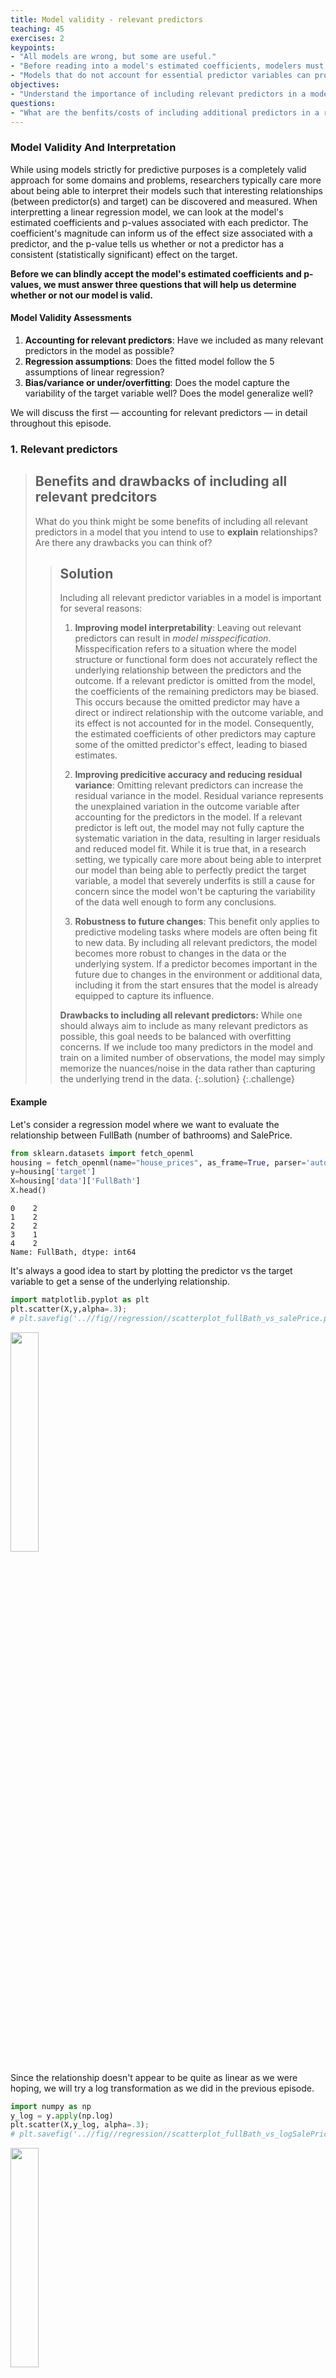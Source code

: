 ```yaml
---
title: Model validity - relevant predictors
teaching: 45
exercises: 2
keypoints:
- "All models are wrong, but some are useful."
- "Before reading into a model's estimated coefficients, modelers must take care to account for essential predictor variables"
- "Models that do not account for essential predictor variables can produce distorted pictures of reality due to omitted variable bias and confounding effects."
objectives:
- "Understand the importance of including relevant predictors in a model."
questions:
- "What are the benfits/costs of including additional predictors in a regression model?"
---
```


### Model Validity And Interpretation
While using models strictly for predictive purposes is a completely valid approach for some domains and problems, researchers typically care more about being able to interpret their models such that interesting relationships (between predictor(s) and target) can be discovered and measured. When interpretting a linear regression model, we can look at the model's estimated coefficients and p-values associated with each predictor. The coefficient's magnitude can inform us of the effect size associated with a predictor, and the p-value tells us whether or not a predictor has a consistent (statistically significant) effect on the target.

**Before we can blindly accept the model's estimated coefficients and p-values, we must answer three questions that will help us determine whether or not our model is valid.**

#### Model Validity Assessments
1. **Accounting for relevant predictors**: Have we included as many relevant predictors in the model as possible?
2. **Regression assumptions**: Does the fitted model follow the 5 assumptions of linear regression?
3. **Bias/variance or under/overfitting**: Does the model capture the variability of the target variable well? Does the model generalize well?

We will discuss the first — accounting for relevant predictors — in detail throughout this episode.

### 1. Relevant predictors

> ## Benefits and drawbacks of including all relevant predcitors
> What do you think might be some benefits of including all relevant predictors in a model that you intend to use to **explain** relationships? Are there any drawbacks you can think of?
> > ## Solution
> >
> > Including all relevant predictor variables in a model is important for several reasons:
> > 
> > 1. **Improving model interpretability**: Leaving out relevant predictors can result in *model misspecification*. Misspecification refers to a situation where the model structure or functional form does not accurately reflect the underlying relationship between the predictors and the outcome. If a relevant predictor is omitted from the model, the coefficients of the remaining predictors may be biased. This occurs because the omitted predictor may have a direct or indirect relationship with the outcome variable, and its effect is not accounted for in the model. Consequently, the estimated coefficients of other predictors may capture some of the omitted predictor's effect, leading to biased estimates.
> > 
> > 2. **Improving predicitive accuracy and reducing residual variance**: Omitting relevant predictors can increase the residual variance in the model. Residual variance represents the unexplained variation in the outcome variable after accounting for the predictors in the model. If a relevant predictor is left out, the model may not fully capture the systematic variation in the data, resulting in larger residuals and reduced model fit. While it is true that, in a research setting, we typically care more about being able to interpret our model than being able to perfectly predict the target variable, a model that severely underfits is still a cause for concern since the model won't be capturing the variability of the data well enough to form any conclusions.
> > 
> > 3. **Robustness to future changes**: This benefit only applies to predictive modeling tasks where models are often being fit to new data. By including all relevant predictors, the model becomes more robust to changes in the data or the underlying system. If a predictor becomes important in the future due to changes in the environment or additional data, including it from the start ensures that the model is already equipped to capture its influence.
> > 
> > **Drawbacks to including all relevant predictors:** While one should always aim to include as many relevant predictors as possible, this goal needs to be balanced with overfitting concerns. If we include too many predictors in the model and train on a limited number of observations, the model may simply memorize the nuances/noise in the data rather than capturing the underlying trend in the data.
> {:.solution}
{:.challenge}


#### Example
Let's consider a regression model where we want to evaluate the relationship between FullBath (number of bathrooms) and SalePrice.


```python
from sklearn.datasets import fetch_openml
housing = fetch_openml(name="house_prices", as_frame=True, parser='auto') #
y=housing['target']
X=housing['data']['FullBath']
X.head()
```




    0    2
    1    2
    2    2
    3    1
    4    2
    Name: FullBath, dtype: int64



It's always a good idea to start by plotting the predictor vs the target variable to get a sense of the underlying relationship.


```python
import matplotlib.pyplot as plt
plt.scatter(X,y,alpha=.3);
# plt.savefig('..//fig//regression//scatterplot_fullBath_vs_salePrice.png', bbox_inches='tight', dpi=300, facecolor='white');
```







<img src="../fig/regression/scatterplot_fullBath_vs_salePrice.png"  align="center" width="30%" height="30%">

Since the relationship doesn't appear to be quite as linear as we were hoping, we will try a log transformation as we did in the previous episode.


```python
import numpy as np
y_log = y.apply(np.log)
plt.scatter(X,y_log, alpha=.3);
# plt.savefig('..//fig//regression//scatterplot_fullBath_vs_logSalePrice.png', bbox_inches='tight', dpi=300, facecolor='white');
```







<img src="../fig/regression/scatterplot_fullBath_vs_logSalePrice.png"  align="center" width="30%" height="30%">

The log transform improves the linear relationship substantially! Next, we will import the statsmodels package which is an R-style modeling package that has some convenient functions for rigorously testing and running stats on linear models.

We'll compare the coefficients estimated from this model to an additional univariate model. To make this comparison more straightforward, we will z-score the predictor. If you don't standardize the scale of all predictors, the coefficient size will be a function of the scale of each specific predictor.


```python
X = (X - X.mean())/X.std()
X.head()
```




    0    0.789470
    1    0.789470
    2    0.789470
    3   -1.025689
    4    0.789470
    Name: FullBath, dtype: float64



For efficiency, we will skip train/test splits in this episode. Recall that train/test splits aren't as essential when working with only a handful or predictors.

Fit the model.


```python
import statsmodels.api as sm

# Add a constant column to the predictor variables dataframe
X = sm.add_constant(X)

# Fit the multivariate regression model
model = sm.OLS(y_log, X)
results = model.fit()
```

Let's print the coefs from this model. In addition, we can quickly extract R-squared from the statsmodel model object using...


```python
print(results.params)
print('R-squared:', results.rsquared)
```

    const       12.024051
    FullBath     0.237582
    dtype: float64
    R-squared: 0.3537519976399338


Based on the R-squared, this model explains 35.4% of the variance in the SalePrice target variable.

The model coefficient estimated for the "FullBath" predictor is 0.24. Recall that we fit this model to a log scaled version of the SalePrice. In other words, increasing the FullBath predictor by 1 standard deviation increases the log(SalePrice) by 0.24. While this explanation is completely valid, it is often useful to interpret the coefficient in terms of the original scale of the target variable.

##### Transforming the coefficient to the original scale of the data.
Exponentiate the coefficient to reverse the log transformation. This gives the multiplicative factor for every one-unit increase in the independent variable. In our model (run code below), for every standard devation increase in the predictor, our target variable increases by a factor of about 1.27, or 27%. Recall that multiplying a number by 1.27 is the same as increasing the number by 27%. Likewise, multiplying a number by, say 0.3, is the same as decreasing the number by 1 – 0.3 = 0.7, or 70%.


```python
np.exp(results.params[1]) # First param is the estimated coef for the y-intercept / "const". The second param is the estimated coef for FullBath.
```




    1.2681792421553808



When transformed to the original data scale, this coefficient tells us that increasing bathroom count by 1 standard deviation increases the sale price, on average, by 27%. While bathrooms are a very hot commodity to find in a house, they likely don't deserve this much credit. Let's do some further digging by comparing another predictor which likely has a large impact on SalePrice — the total square footage of the house (excluding the basement).


```python
X=housing['data']['GrLivArea']
plt.scatter(X, y_log);
plt.savefig('..//fig//regression//scatterplot_GrLivArea_vs_logSalePrice.png', bbox_inches='tight', dpi=300, facecolor='white');
```







<img src="../fig/regression/scatterplot_GrLivArea_vs_logSalePrice.png"  align="center" width="30%" height="30%">

As before, we will z-score the predictor. This is a critical step when comparing coefficient estimates since the estimates are a function of the scale of the predictor.


```python
X = (X - X.mean())/X.std()
X.head()
```




    0    0.370207
    1   -0.482347
    2    0.514836
    3    0.383528
    4    1.298881
    Name: GrLivArea, dtype: float64



Fit the model and print coefs/R-squared.


```python
# Add a constant column to the predictor variables dataframe
X = sm.add_constant(X)
print(X.head())
# Fit the multivariate regression model
model = sm.OLS(y_log, X)
results = model.fit()
print(results.params)
print('R-squared:', results.rsquared)
```

       const  GrLivArea
    0    1.0   0.370207
    1    1.0  -0.482347
    2    1.0   0.514836
    3    1.0   0.383528
    4    1.0   1.298881
    const        12.024051
    GrLivArea     0.279986
    dtype: float64
    R-squared: 0.49129817224671934


Based on the R-squared, this model explains 49.1% of the variance in the target variable (higher than FullBath which is to be expected). Let's convert the coef to the original scale of the target data before reading into it.


```python
np.exp(results.params[1]) # First param is the estimated coef for the y-intercept / "const". The second param is the estimated coef for FullBath.
```




    1.3231118984358705



For every one standard devation increase in the predictor (GrLivArea), our target variable (SalePrice) increases by a factor of about 1.32, or 32%.

Let's compare our findings with a multivariate regression model that includes both predictors.


```python
predictors = ['GrLivArea', 'FullBath']
X=housing['data'][predictors]
X.head()
```




<div>
<style scoped>
    .dataframe tbody tr th:only-of-type {
        vertical-align: middle;
    }

    .dataframe tbody tr th {
        vertical-align: top;
    }

    .dataframe thead th {
        text-align: right;
    }
</style>
<table border="1" class="dataframe">
  <thead>
    <tr style="text-align: right;">
      <th></th>
      <th>GrLivArea</th>
      <th>FullBath</th>
    </tr>
  </thead>
  <tbody>
    <tr>
      <th>0</th>
      <td>1710</td>
      <td>2</td>
    </tr>
    <tr>
      <th>1</th>
      <td>1262</td>
      <td>2</td>
    </tr>
    <tr>
      <th>2</th>
      <td>1786</td>
      <td>2</td>
    </tr>
    <tr>
      <th>3</th>
      <td>1717</td>
      <td>1</td>
    </tr>
    <tr>
      <th>4</th>
      <td>2198</td>
      <td>2</td>
    </tr>
  </tbody>
</table>
</div>



##### Standardization


```python
X = (X - X.mean())/X.std()
X.head()
```




<div>
<style scoped>
    .dataframe tbody tr th:only-of-type {
        vertical-align: middle;
    }

    .dataframe tbody tr th {
        vertical-align: top;
    }

    .dataframe thead th {
        text-align: right;
    }
</style>
<table border="1" class="dataframe">
  <thead>
    <tr style="text-align: right;">
      <th></th>
      <th>GrLivArea</th>
      <th>FullBath</th>
    </tr>
  </thead>
  <tbody>
    <tr>
      <th>0</th>
      <td>0.370207</td>
      <td>0.789470</td>
    </tr>
    <tr>
      <th>1</th>
      <td>-0.482347</td>
      <td>0.789470</td>
    </tr>
    <tr>
      <th>2</th>
      <td>0.514836</td>
      <td>0.789470</td>
    </tr>
    <tr>
      <th>3</th>
      <td>0.383528</td>
      <td>-1.025689</td>
    </tr>
    <tr>
      <th>4</th>
      <td>1.298881</td>
      <td>0.789470</td>
    </tr>
  </tbody>
</table>
</div>



Add constant for modeling y-intercept


```python
# Fit the multivariate regression model
X = sm.add_constant(X)
X.head()
```




<div>
<style scoped>
    .dataframe tbody tr th:only-of-type {
        vertical-align: middle;
    }

    .dataframe tbody tr th {
        vertical-align: top;
    }

    .dataframe thead th {
        text-align: right;
    }
</style>
<table border="1" class="dataframe">
  <thead>
    <tr style="text-align: right;">
      <th></th>
      <th>const</th>
      <th>GrLivArea</th>
      <th>FullBath</th>
    </tr>
  </thead>
  <tbody>
    <tr>
      <th>0</th>
      <td>1.0</td>
      <td>0.370207</td>
      <td>0.789470</td>
    </tr>
    <tr>
      <th>1</th>
      <td>1.0</td>
      <td>-0.482347</td>
      <td>0.789470</td>
    </tr>
    <tr>
      <th>2</th>
      <td>1.0</td>
      <td>0.514836</td>
      <td>0.789470</td>
    </tr>
    <tr>
      <th>3</th>
      <td>1.0</td>
      <td>0.383528</td>
      <td>-1.025689</td>
    </tr>
    <tr>
      <th>4</th>
      <td>1.0</td>
      <td>1.298881</td>
      <td>0.789470</td>
    </tr>
  </tbody>
</table>
</div>




```python
model = sm.OLS(y_log, X)
results = model.fit()
print(results.params)
print('R-squared:', results.rsquared)
```

    const        12.024051
    GrLivArea     0.216067
    FullBath      0.101457
    dtype: float64
    R-squared: 0.530204241994317


> ## Comparing results
> 1. How does the R-squared of this model compare to the univariate models? Is the variance explained by the multivariate model equal to the sum of R-squared of each univariate model? Why or why not?
> 2. Convert the coefficients to the original scale of the target variable as we did earlier in this episode. How much does SalePrice increase with a 1 standard deviation increase in each predictor?
> 3. How do the coefficient estimates compare to the univariate model estimates? Is there any difference? If so, what might be the cause?
> 
> > ## Solution
> >
> > **How does the R-squared of this model compare to the univariate models? Is the variance explained by the multivariate model equal to the sum of R-squared of each univariate model? Why or why not?**
> > 
> > The R-squared value in the multivariate model (53.0%) is somewhat larger than each of the univariate models (GrLivArea=49.1%, FullBath=35.4%). When we add the R-squared values of the univariate models, we get 49.1 + 35.4 = 84.5%. This value is much larger than what we observe in the multivariate model. The reason we can't simply add the R-squared values together is because each univariate model fails to account for at least one relevant predictor. When we omit one of the predictors, the model assumes the observed relationship is only due to the remaining predictor. This causes the impact of each individual predictor to appear inflated (R-squared and coef magnitude) in the univariate models.
> > 
> > **Convert the coefficients to the original scale of the target variable as we did earlier in this episode. How much does SalePrice increase with a 1 standard deviation increase in each predictor?**
> > 
> > First we'll convert the coefficients to the original scale of the target variable using the exp() function (the inverse of log).
> > 
> > ~~~
> > print('GrLivArea:', np.exp(.216))
> > print('FullBath:', np.exp(.101))
> > ~~~
> > {: .language-python}
> > ~~~
> > GrLivArea: 1.2411023790006717
> > FullBath: 1.1062766417634236
> > ~~~
> > {: .output}
> > 
> > Based on these results, increasing the GrLivArea by 1 standard deviation increases SalePrice by 24.1% (univariate = 32.3%), while increasing FullBath by 1 standard deviation increases SalePrice by only 10.6% (univariate = 26.8%).
> > 
> > **How do the coefficient estimates compare to the univariate model estimates? Is there any difference? If so, what might be the cause?**
> > 
> > When using a multivariate model, the coeficients were reduced to a considerable degree compared to the univariate models. Why does this happen? Both SalePrice and FullBath linearly relate to SalePrice. If we model SalePrice while considering only one of these effects, the model will think that only one predictor is doing the work of multiple predictors. We call this effect *omitted-variable bias* or *omitted-predictor bias*. Omitted-variable bias leads to *model misspecification*, where the model structure or functional form does not accurately reflect the underlying relatioship between the predictors and the outcome. If you want a more truthful model, it is critical that you include as many relevant predictors as possible. This must also be balanced with overfitting concerns. That is, it is often the case that SOME of the relevant predictors must be left out in order to ensure that overfitting does not occur. If we include too many predictors in the model and train on a limited number of observations, the model may simply memorize the nuances/noise in the data rather than capturing the underlying trend in the data.
> > 
> {:.solution}
{:.challenge}


### Summary
In summary, leaving out relevant predictors can lead to biased coefficient estimates and model misspecification. Without including the most essential predictors, the model will place too much focus on the predictors included and over/underestimate their contributions to the target variable.

In addition, while researchers should strive to include as many relevant predictors in their models as possible, this must be balanced with overfitting concerns. Obtaining good coefficient estimates can become difficult as the number of predictors increases. As a general rule of thumb, obtaining reliable estimates from linear regression models requires that you have at least 10X as many observations than model coefficients/predictors. The exact ratio may change depending on the variability of your data and whether or not each observation is truly independent (time-series models, for instance, often require much more data since observations are rarely independent).

#### Other considerations
So far, we've explored the importance of including relevant predictors in a model before we attempt to read too far into the model's estimates. However, recall that there are three critical questions we must ask before we can read too far into our model's estimations
1. **Accounting for relevant predictors**: Have we included all relevant predictors in the model?
2. **Regression assumptions**: Does the fitted model follow the 5 assumptions of linear regression?
3. **Bias/variance or under/overfitting**: Does the model capture the variability of the target variable well? Does the model generalize well?

In the next episode, we'll review a handful of assumptions that must be evaluated prior to running any hypothesis tests on a regression model.